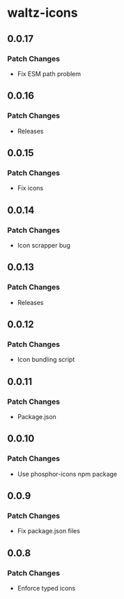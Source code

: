 # waltz-icons

## 0.0.17

### Patch Changes

- Fix ESM path problem

## 0.0.16

### Patch Changes

- Releases

## 0.0.15

### Patch Changes

- Fix icons

## 0.0.14

### Patch Changes

- Icon scrapper bug

## 0.0.13

### Patch Changes

- Releases

## 0.0.12

### Patch Changes

- Icon bundling script

## 0.0.11

### Patch Changes

- Package.json

## 0.0.10

### Patch Changes

- Use phosphor-icons npm package

## 0.0.9

### Patch Changes

- Fix package.json files

## 0.0.8

### Patch Changes

- Enforce typed icons
